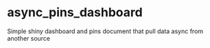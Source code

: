 # async_pins_dashboard
Simple shiny dashboard and pins document that pull data async from another source
